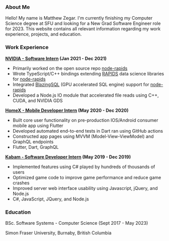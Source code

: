 ### About Me
Hello! My name is Matthew Zegar. I'm currently finishing my Computer Science degree at SFU and looking for a New Grad Software Engineer role for 2023. This website contains all relevant information
regarding my work experience, projects, and education.

### Work Experience
**[NVIDIA - Software Intern](https://www.nvidia.com/en-us/) (Jan 2021 - Dec 2021)**
- Primarily worked on the open source repo [node-rapids](https://github.com/rapidsai/node-rapids)
- Wrote TypeScript/C++ bindings extending [RAPIDS](https://developer.nvidia.com/rapids) data science libraries for [node-rapids](https://github.com/rapidsai/node-rapids)
- Integrated [BlazingSQL](https://github.com/BlazingDB/blazingsql) (GPU accelerated SQL engine) support for [node-rapids](https://github.com/rapidsai/node-rapids)
- Developed a Node.js IO module that accelerated file reads using C++, CUDA, and NVIDIA GDS

**[HomeX - Mobile Developer Intern](https://homex.com/) (May 2020 - Dec 2020)**
- Built core user functionality on pre-production IOS/Android consumer mobile app using Flutter
- Developed automated end-to-end tests in Dart ran using GitHub actions
- Constructed app pages using MVVM (Model-View-ViewModel) and GraphQL endpoints
- Flutter, Dart, GraphQL

**[Kabam - Software Developer Intern](https://kabam.com/) (May 2019 - Dec 2019)**
- Implemented features using C# played by hundreds of thousands of users
- Optimized game code to improve game performance and reduce game crashes
- Improved server web interface usability using Javascript, jQuery, and Node.js
- C#, JavaScript, JQuery, and Node.js

### Education
BSc. Software Systems - Computer Science (Sept 2017 - May 2023)

Simon Fraser University, Burnaby, British Columbia
